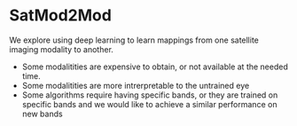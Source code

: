 # SatMod2Mod

We explore using deep learning to learn mappings from one satellite imaging modality to another.

* Some modalitities are expensive to obtain, or not available at the needed time.
* Some modalitities are more intrerpretable to the untrained eye
* Some algorithms require having specific bands, or they are trained on specific bands and we would like to achieve a similar performance on new bands
